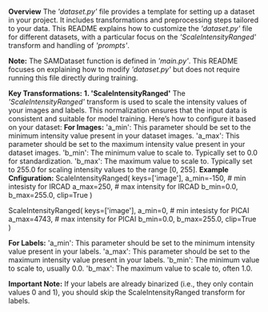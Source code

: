 **Overview**
The *'dataset.py'* file provides a template for setting up a dataset in your project. It includes transformations and preprocessing steps
tailored to your data. This README explains how to customize the *'dataset.py'* file for different datasets, with a particular focus on the
*'ScaleIntensityRanged'* transform and handling of *'prompts'*.

**Note:** The SAMDataset function is defined in *'main.py'*. This README focuses on explaining how to modify *'dataset.py'* but does not 
require running this file directly during training.

**Key Transformations:**
**1. 'ScaleIntensityRanged'**
The *'ScaleIntensityRanged'* transform is used to scale the intensity values of your images and labels. This normalization ensures that the input
data is consistent and suitable for model training. Here’s how to configure it based on your dataset:
**For Images:**
'a_min': This parameter should be set to the minimum intensity value present in your dataset images.
'a_max': This parameter should be set to the maximum intensity value present in your dataset images.
'b_min': The minimum value to scale to. Typically set to 0.0 for standardization.
'b_max': The maximum value to scale to. Typically set to 255.0 for scaling intensity values to the range [0, 255].
**Example Cnfiguration:**
ScaleIntensityRanged(
    keys=['image'],
    a_min=-150,            # min intesisty for IRCAD
    a_max=250,         # max intensity for IRCAD
    b_min=0.0,
    b_max=255.0,
    clip=True
)

ScaleIntensityRanged(
    keys=['image'],
    a_min=0,            # min intesisty for PICAI
    a_max=4743,         # max intensity for PICAI
    b_min=0.0,
    b_max=255.0,
    clip=True
)

**For Labels:**
'a_min': This parameter should be set to the minimum intensity value present in your labels.
'a_max': This parameter should be set to the maximum intensity value present in your labels.
'b_min': The minimum value to scale to, usually 0.0.
'b_max': The maximum value to scale to, often 1.0.

**Important Note:** If your labels are already binarized (i.e., they only contain values 0 and 1), you should skip the ScaleIntensityRanged 
transform for labels.
